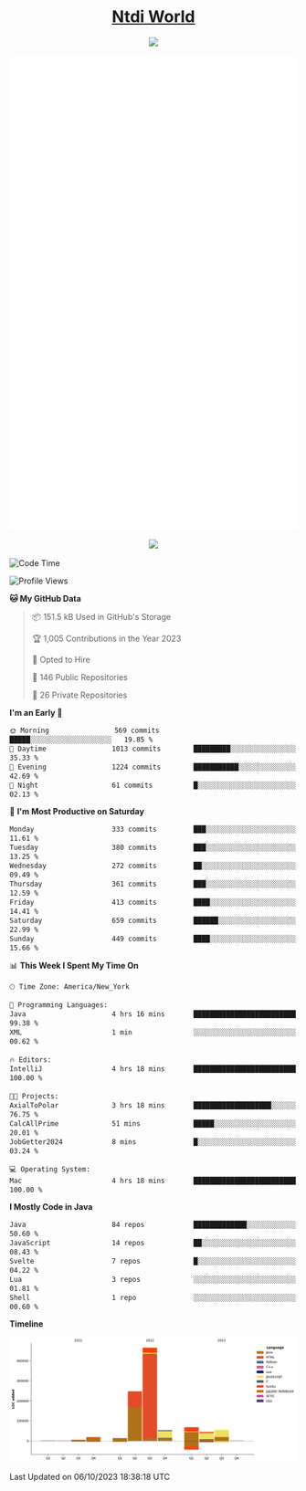 <h1 align="center"><a href="https://www.ntdi.world">Ntdi World</a></h1>
<p align="center">
  <a href="https://github.com/n-tdi"><img src="https://readme-typing-svg.herokuapp.com?lines=FullStack+Developer;Web+Developer;Open-Source+Enthusiast;Java+Developer;Spigot-API%20Developer;&center=true&width=500&height=50"></a>
</p>

<div align="center">
  <img src="/github-metrics.svg"></img>
  
  <img src="https://komarev.com/ghpvc/?username=n-tdi&color=green"></img>
</div>

<!-- May use later.. idk -->
<!-- <a href="http://www.github.com/n-tdi"><img src="https://github-readme-stats.vercel.app/api?username=n-tdi&show_icons=true&hide=&count_private=true&title_color=0891b2&text_color=ffffff&icon_color=0891b2&bg_color=1c1917&hide_border=true&show_icons=true" alt="n-tdi's GitHub stats" /></a> -->

<!--START_SECTION:waka-->
![Code Time](http://img.shields.io/badge/Code%20Time-294%20hrs%206%20mins-blue)

![Profile Views](http://img.shields.io/badge/Profile%20Views-2-blue)

**🐱 My GitHub Data** 

> 📦 151.5 kB Used in GitHub's Storage 
 > 
> 🏆 1,005 Contributions in the Year 2023
 > 
> 💼 Opted to Hire
 > 
> 📜 146 Public Repositories 
 > 
> 🔑 26 Private Repositories 
 > 
**I'm an Early 🐤** 

```text
🌞 Morning                569 commits         █████░░░░░░░░░░░░░░░░░░░░   19.85 % 
🌆 Daytime                1013 commits        █████████░░░░░░░░░░░░░░░░   35.33 % 
🌃 Evening                1224 commits        ███████████░░░░░░░░░░░░░░   42.69 % 
🌙 Night                  61 commits          █░░░░░░░░░░░░░░░░░░░░░░░░   02.13 % 
```
📅 **I'm Most Productive on Saturday** 

```text
Monday                   333 commits         ███░░░░░░░░░░░░░░░░░░░░░░   11.61 % 
Tuesday                  380 commits         ███░░░░░░░░░░░░░░░░░░░░░░   13.25 % 
Wednesday                272 commits         ██░░░░░░░░░░░░░░░░░░░░░░░   09.49 % 
Thursday                 361 commits         ███░░░░░░░░░░░░░░░░░░░░░░   12.59 % 
Friday                   413 commits         ████░░░░░░░░░░░░░░░░░░░░░   14.41 % 
Saturday                 659 commits         ██████░░░░░░░░░░░░░░░░░░░   22.99 % 
Sunday                   449 commits         ████░░░░░░░░░░░░░░░░░░░░░   15.66 % 
```


📊 **This Week I Spent My Time On** 

```text
🕑︎ Time Zone: America/New_York

💬 Programming Languages: 
Java                     4 hrs 16 mins       █████████████████████████   99.38 % 
XML                      1 min               ░░░░░░░░░░░░░░░░░░░░░░░░░   00.62 % 

🔥 Editors: 
IntelliJ                 4 hrs 18 mins       █████████████████████████   100.00 % 

🐱‍💻 Projects: 
AxialToPolar             3 hrs 18 mins       ███████████████████░░░░░░   76.75 % 
CalcAllPrime             51 mins             █████░░░░░░░░░░░░░░░░░░░░   20.01 % 
JobGetter2024            8 mins              █░░░░░░░░░░░░░░░░░░░░░░░░   03.24 % 

💻 Operating System: 
Mac                      4 hrs 18 mins       █████████████████████████   100.00 % 
```

**I Mostly Code in Java** 

```text
Java                     84 repos            █████████████░░░░░░░░░░░░   50.60 % 
JavaScript               14 repos            ██░░░░░░░░░░░░░░░░░░░░░░░   08.43 % 
Svelte                   7 repos             █░░░░░░░░░░░░░░░░░░░░░░░░   04.22 % 
Lua                      3 repos             ░░░░░░░░░░░░░░░░░░░░░░░░░   01.81 % 
Shell                    1 repo              ░░░░░░░░░░░░░░░░░░░░░░░░░   00.60 % 
```



**Timeline**

![Lines of Code chart](https://raw.githubusercontent.com/n-tdi/n-tdi/main/assets/bar_graph.png)


 Last Updated on 06/10/2023 18:38:18 UTC
<!--END_SECTION:waka-->
